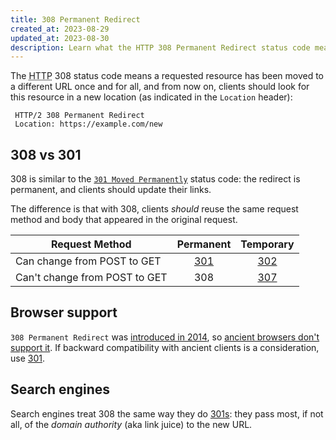 ```yaml
---
title: 308 Permanent Redirect
created_at: 2023-08-29
updated_at: 2023-08-30
description: Learn what the HTTP 308 Permanent Redirect status code means, how it differs from 301 Moved Permanently, and how it relates to search engine optimization (SEO).
---
```


The <abbr title="Hypertext Transfer Protocol">HTTP</abbr> 308 status code means a requested resource has been moved to a different URL once and for all, and from now on, clients should look for this resource in a new location (as indicated in the `Location` header):


     HTTP/2 308 Permanent Redirect
     Location: https://example.com/new

## 308 vs 301

308 is similar to the [`301 Moved Permanently`](301-moved-permanently.html) status code: the redirect is permanent, and clients should update their links.

The difference is that with 308, clients _should_ reuse the same request method and body that appeared in the original request.

| Request Method | Permanent | Temporary |
|----------|:-------------:|:------:|
| Can change from POST to GET | [301](301-moved-permanently.html) | [302](302-found.html) |
| Can't change from POST to GET | 308 | [307](307-temporary-redirect.html) |

## Browser support

`308 Permanent Redirect` was <a href="https://datatracker.ietf.org/doc/html/rfc7238" target="_blank" rel="noopener">introduced in 2014</a>, so <a href="https://caniuse.com/mdn-http_status_308" target="_blank" rel="noopener">ancient browsers don't support it</a>. If backward compatibility with ancient clients is a consideration, use [301](301-moved-permanently.html).

## Search engines

Search engines treat 308 the same way they do [301s](301-moved-permanently.html#search-engines): they pass most, if not all, of the _domain authority_ (aka link juice) to the new URL.
